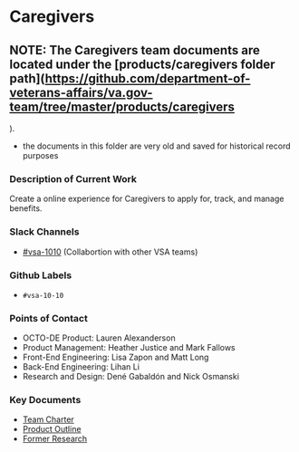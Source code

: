 # Caregivers
## NOTE: The Caregivers team documents are located under the [products/caregivers folder path](https://github.com/department-of-veterans-affairs/va.gov-team/tree/master/products/caregivers
).  
- the documents in this folder are very old and saved for historical record purposes 
### Description of Current Work
Create a online experience for Caregivers to apply for, track, and manage benefits.

### Slack Channels
- [#vsa-1010](https://dsva.slack.com/channels/vsa-caregiver) (Collabortion with other VSA teams)


### Github Labels
- `#vsa-10-10`


### Points of Contact 

- OCTO-DE Product: Lauren Alexanderson 
- Product Management:  Heather Justice and Mark Fallows
- Front-End Engineering: Lisa Zapon and Matt Long
- Back-End Engineering: Lihan Li
- Research and Design: Dené Gabaldón and Nick Osmanski

### Key Documents

- [Team Charter](https://github.com/department-of-veterans-affairs/va.gov-team/blob/master/teams/vsa/teams/caregiver/team-charter.md)
- [Product Outline](https://github.com/department-of-veterans-affairs/va.gov-team/blob/master/products/caregivers/10-10CG%20Caregiver%20application%20product-outline.md)
- [Former Research](https://github.com/department-of-veterans-affairs/va.gov-team/tree/master/products/caregivers)
